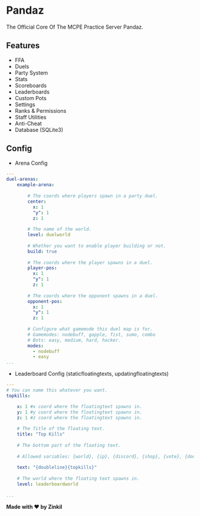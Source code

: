 # Pandaz
The Official Core Of The MCPE Practice Server Pandaz.

## Features
- FFA
- Duels 
- Party System
- Stats
- Scoreboards
- Leaderboards
- Custom Pots
- Settings
- Ranks & Permissions
- Staff Utilities
- Anti-Cheat
- Database (SQLite3)

## Config
- Arena Config

```yaml
---
duel-arenas: 
    example-arena:
    
        # The coords where players spawn in a party duel.
        center:
          x: 1
          "y": 1
          z: 1
          
        # The name of the world.
        level: duelworld
        
        # Whether you want to enable player building or not.
        build: true
        
        # The coords where the player spawns in a duel.
        player-pos:
          x: 1
          "y": 1
          z: 1
          
        # The coords where the opponent spawns in a duel.
        opponent-pos:
          x: 1
          "y": 1
          z: 1
          
        # Configure what gamemode this duel map is for.
        # Gamemodes: nodebuff, gapple, fist, sumo, combo
        # Bots: easy, medium, hard, hacker.
        modes:
          - nodebuff
          - easy
...
```

- Leaderboard Config (staticfloatingtexts, updatingfloatingtexts)

```yaml
---
# You can name this whatever you want.
topkills:

    x: 1 #x coord where the floatingtext spawns in.
    y: 1 #y coord where the floatingtext spawns in.
    z: 1 #z coord where the floatingtext spawns in.
    
    # The Title of the floating text.
    title: "Top Kills"
    
    # The bottom part of the floating text.
    
    # Allowed variables: {world}, {ip}, {discord}, {shop}, {vote}, {doubleline}, {line}, {player}, {kills}, {deaths}, {kdr}, {elo}, {coins}, {streak}, {player_health}, {player_max_health}, {online_players}, {online_max_players}, {topkills}, {topdeaths}, {topkdr}, {topelo}, {toplevels}, {topwins}, {toplosses}, {topkillstreaks}, {topdailykills} and {topdailydeaths}
    
    text: "{doubleline}{topkills}"
    
    # The world where the floating text spawns in.
    level: leaderboardworld
    
...
```

<b>Made with ❤ by Zinkil</b>
